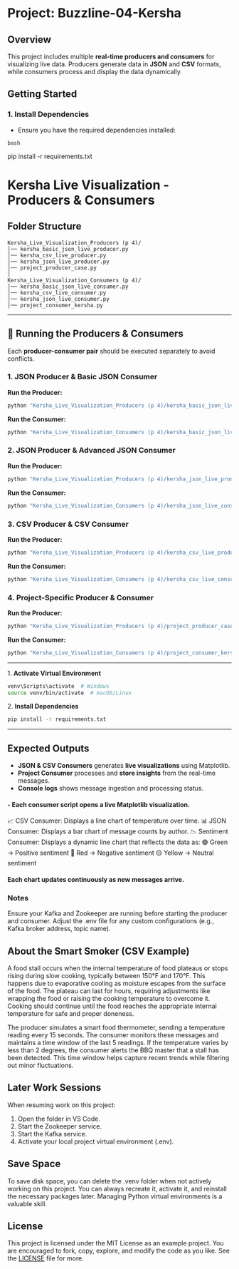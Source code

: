 # Project: Buzzline-04-Kersha

##  Overview
This project includes multiple **real-time producers and consumers** for visualizing live data. Producers generate data in **JSON** and **CSV** formats, while consumers process and display the data dynamically.


## Getting Started
### 1️.  Install Dependencies
- Ensure you have the required dependencies installed:

```bash```

pip install -r requirements.txt

#  Kersha Live Visualization - Producers & Consumers

##  Folder Structure
```
Kersha_Live_Visualization_Producers (p 4)/
│── kersha_basic_json_live_producer.py
│── kersha_csv_live_producer.py
│── kersha_json_live_producer.py
│── project_producer_case.py
│
Kersha_Live_Visualization_Consumers (p 4)/
│── kersha_basic_json_live_consumer.py
│── kersha_csv_live_consumer.py
│── kersha_json_live_consumer.py
│── project_consumer_kersha.py
```

---
## 🔹 Running the Producers & Consumers
Each **producer-consumer pair** should be executed separately to avoid conflicts.

### **1️. JSON Producer & Basic JSON Consumer**
 **Run the Producer:**
```sh
python "Kersha_Live_Visualization_Producers (p 4)/kersha_basic_json_live_producer.py"
```
 **Run the Consumer:**
```sh
python "Kersha_Live_Visualization_Consumers (p 4)/kersha_basic_json_live_consumer.py"
```

### **2️. JSON Producer & Advanced JSON Consumer**
 **Run the Producer:**
```sh
python "Kersha_Live_Visualization_Producers (p 4)/kersha_json_live_producer.py"
```
 **Run the Consumer:**
```sh
python "Kersha_Live_Visualization_Consumers (p 4)/kersha_json_live_consumer.py"
```

### **3️. CSV Producer & CSV Consumer**
 **Run the Producer:**
```sh
python "Kersha_Live_Visualization_Producers (p 4)/kersha_csv_live_producer.py"
```
 **Run the Consumer:**
```sh
python "Kersha_Live_Visualization_Consumers (p 4)/kersha_csv_live_consumer.py"
```

### **4️. Project-Specific Producer & Consumer**
 **Run the Producer:**
```sh
python "Kersha_Live_Visualization_Producers (p 4)/project_producer_case.py"
```
 **Run the Consumer:**
```sh
python "Kersha_Live_Visualization_Consumers (p 4)/project_consumer_kersha.py"
```

---

1️.  **Activate Virtual Environment**
```sh
venv\Scripts\activate  # Windows
source venv/bin/activate  # macOS/Linux
```

2️.  **Install Dependencies**
```sh
pip install -r requirements.txt
```

---
## **Expected Outputs**
- **JSON & CSV Consumers** generates **live visualizations** using Matplotlib.
- **Project Consumer** processes and **store insights** from the real-time messages.
- **Console logs** shows message ingestion and processing status.


#### - Each consumer script opens a live Matplotlib visualization.

📈 CSV Consumer: Displays a line chart of temperature over time.
📊 JSON Consumer: Displays a bar chart of message counts by author.
📉 Sentiment Consumer: Displays a dynamic line chart that reflects the data as:
🟢 Green → Positive sentiment
🔴 Red → Negative sentiment
🟡 Yellow → Neutral sentiment
#### Each chart updates continuously as new messages arrive.


### Notes
Ensure your Kafka and Zookeeper are running before starting the producer and consumer.
Adjust the .env file for any custom configurations (e.g., Kafka broker address, topic name).


## About the Smart Smoker (CSV Example)

A food stall occurs when the internal temperature of food plateaus or 
stops rising during slow cooking, typically between 150°F and 170°F. 
This happens due to evaporative cooling as moisture escapes from the 
surface of the food. The plateau can last for hours, requiring 
adjustments like wrapping the food or raising the cooking temperature to 
overcome it. Cooking should continue until the food reaches the 
appropriate internal temperature for safe and proper doneness.

The producer simulates a smart food thermometer, sending a temperature 
reading every 15 seconds. The consumer monitors these messages and 
maintains a time window of the last 5 readings. 
If the temperature varies by less than 2 degrees, the consumer alerts 
the BBQ master that a stall has been detected. This time window helps 
capture recent trends while filtering out minor fluctuations.

## Later Work Sessions
When resuming work on this project:
1. Open the folder in VS Code. 
2. Start the Zookeeper service.
3. Start the Kafka service.
4. Activate your local project virtual environment (.env).

## Save Space
To save disk space, you can delete the .venv folder when not actively working on this project.
You can always recreate it, activate it, and reinstall the necessary packages later. 
Managing Python virtual environments is a valuable skill. 

## License
This project is licensed under the MIT License as an example project. 
You are encouraged to fork, copy, explore, and modify the code as you like. 
See the [LICENSE](LICENSE.txt) file for more.
